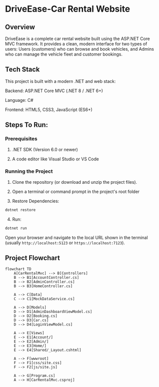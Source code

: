 # DriveEase-Car Rental Website


## Overview
DriveEase is a complete car rental website built using the ASP.NET Core MVC framework. It provides a clean, modern interface for two types of users: Users (customers) who can browse and book vehicles, and Admins who can manage the vehicle fleet and customer bookings.

## Tech Stack
This project is built with a modern .NET and web stack:

Backend: ASP.NET Core MVC (.NET 8 / .NET 6+)

Language: C#

Frontend: HTML5, CSS3, JavaScript (ES6+)

## Steps To Run:
### Prerequisites

1. .NET SDK (Version 6.0 or newer)

2. A code editor like Visual Studio or VS Code

### Running the Project

1. Clone the repository (or download and unzip the project files).

2. Open a terminal or command prompt in the project's root folder

3. Restore Dependencies:
```bash
dotnet restore
```

4. Run:
```bash
dotnet run
```
Open your browser and navigate to the local URL shown in the terminal (usually `http://localhost:5123` or `https://localhost:7123`).

## Project Flowchart

```mermaid
flowchart TD
    A[CarRentalMvc] --> B[Controllers]
    B --> B1[AccountController.cs]
    B --> B2[AdminController.cs]
    B --> B3[HomeController.cs]

    A --> C[Data]
    C --> C1[MockDataService.cs]

    A --> D[Models]
    D --> D1[AdminDashboardViewModel.cs]
    D --> D2[Booking.cs]
    D --> D3[Car.cs]
    D --> D4[LoginViewModel.cs]

    A --> E[Views]
    E --> E1[Account/]
    E --> E2[Admin/]
    E --> E3[Home/]
    E --> E4[Shared/_Layout.cshtml]

    A --> F[wwwroot]
    F --> F1[css/site.css]
    F --> F2[js/site.js]

    A --> G[Program.cs]
    A --> H[CarRentalMvc.csproj]
